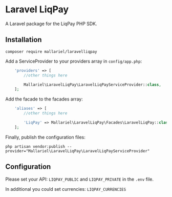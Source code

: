 # Laravel LiqPay

A Laravel package for the LiqPay PHP SDK.

## Installation
```
composer require mallariel/laravelliqpay
```

Add a ServiceProvider to your providers array in `config/app.php`:
```php
    'providers' => [
    	//other things here

    	Mallariel\LaravelLiqPay\LaravelLiqPayServiceProvider::class,
    ];
```

Add the facade to the facades array:
```php
    'aliases' => [
    	//other things here

    	'LiqPay' => Mallariel\LaravelLiqPay\Facades\LaravelLiqPay::class,
    ];
```

Finally, publish the configuration files:
```
php artisan vendor:publish --provider="Mallariel\LaravelLiqPay\LaravelLiqPayServiceProvider"
```

## Configuration
Please set your API: `LIQPAY_PUBLIC` and `LIQPAY_PRIVATE` in the `.env` file.

In additional you could set currencies: `LIQPAY_CURRENCIES`